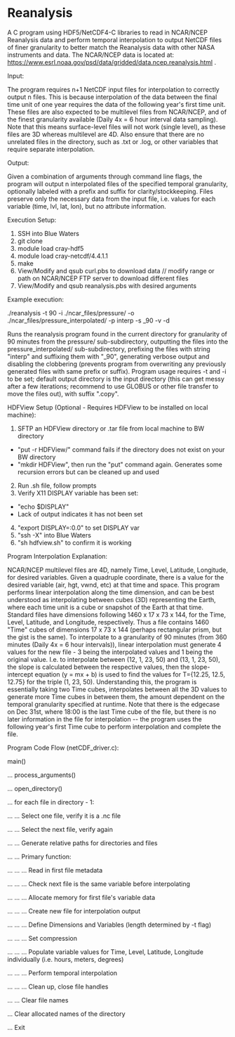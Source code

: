 # Reanalysis

A C program using HDF5/NetCDF4-C libraries to read in NCAR/NCEP Reanalysis data and perform temporal interpolation to output NetCDF files of finer granularity to better match the Reanalysis data with other NASA instruments and data. The NCAR/NCEP data is located at: https://www.esrl.noaa.gov/psd/data/gridded/data.ncep.reanalysis.html . 

Input:

The program requires n+1 NetCDF input files for interpolation to correctly output n files. This is because interpolation of the data
between the final time unit of one year requires the data of the following year's first time unit. These files are also expected to be
multilevel files from NCAR/NCEP, and of the finest granularity available (Daily 4x = 6 hour interval data sampling). Note that this means surface-level files will not work (single level), as these files are 3D whereas multilevel are 4D. Also ensure that there are no unrelated files in the directory, such as .txt or .log, or other variables that require separate interpolation. 

Output:

Given a combination of arguments through command line flags, the program will output n interpolated files of the specified temporal granularity, optionally labeled with a prefix and suffix for clarity/stockkeeping. Files preserve only the necessary data from the input file, i.e. values for each variable (time, lvl, lat, lon), but no attribute information.

Execution Setup:

1) SSH into Blue Waters
2) git clone
3) module load cray-hdf5
4) module load cray-netcdf/4.4.1.1
5) make
5) View/Modify and qsub curl.pbs to download data // modify range or path on NCAR/NCEP FTP server to download different files
6) View/Modify and qsub reanalysis.pbs with desired arguments

Example execution:

./reanalysis -t 90 -i ./ncar\_files/pressure/ -o ./ncar\_files/pressure\_interpolated/ -p interp -s \_90 -v -d

Runs the reanalysis program found in the current directory for granularity of 90 minutes from the pressure/ sub-subdirectory, outputting the files into the pressure\_interpolated/ sub-subdirectory, prefixing the files with string "interp" and suffixing them with "\_90", generating verbose output and disabling the clobbering (prevents program from overwriting any previously generated files with same prefix or suffix). Program usage requires -t and -i to be set; default output directory is the input directory (this can get messy after a few iterations; recommend to use GLOBUS or other file transfer to move the files out), with suffix ".copy".

HDFView Setup (Optional - Requires HDFView to be installed on local machine):

1) SFTP an HDFView directory or .tar file from local machine to BW directory
  - "put -r HDFView/" command fails if the directory does not exist on your BW directory
  - "mkdir HDFView", then run the "put" command again. Generates some recursion errors but can be cleaned up and used
2) Run .sh file, follow prompts
3) Verify X11 DISPLAY variable has been set:
  - "echo $DISPLAY"
  - Lack of output indicates it has not been set
4) "export DISPLAY=:0.0" to set DISPLAY var
5) "ssh -X" into Blue Waters
6) "sh hdfview.sh" to confirm it is working

Program Interpolation Explanation:

NCAR/NCEP multilevel files are 4D, namely Time, Level, Latitude, Longitude, for desired variables. Given a quadruple coordinate, there is a value for the desired variable (air, hgt, vwnd, etc) at that time and space. This program performs linear interpolation along the time dimension, and can be best understood as interpolating between cubes (3D) representing the Earth, where each time unit is a cube or snapshot of the Earth at that time. Standard files have dimensions following 1460 x 17 x 73 x 144, for the Time, Level, Latitude, and Longitude, respectively. Thus a file contains 1460 "Time" cubes of dimensions 17 x 73 x 144 (perhaps rectangular prism, but the gist is the same). To interpolate to a granularity of 90 minutes (from 360 minutes (Daily 4x = 6 hour intervals)), linear interpolation must generate 4 values for the new file - 3 being the interpolated values and 1 being the original value. I.e. to interpolate between (12, 1, 23, 50) and (13, 1, 23, 50), the slope is calculated between the respective values, then the slope-intercept equation (y = mx + b) is used to find the values for T={12.25, 12.5, 12.75} for the triple (1, 23, 50). Understanding this, the program is essentially taking two Time cubes, interpolates between all the 3D values to generate more Time cubes in between them, the amount dependent on the temporal granularity specified at runtime. Note that there is the edgecase on Dec 31st, where 18:00 is the last Time cube of the file, but there is no later information in the file for interpolation -- the program uses the following year's first Time cube to perform interpolation and complete the file.

Program Code Flow (netCDF\_driver.c):

main()

... process\_arguments()

... open\_directory()

... for each file in directory - 1:

... ... Select one file, verify it is a .nc file

... ... Select the next file, verify again

... ... Generate relative paths for directories and files


... ... Primary function:

... ... ... Read in first file metadata

... ... ... Check next file is the same variable before interpolating

... ... ... Allocate memory for first file's variable data

... ... ... Create new file for interpolation output

... ... ... Define Dimensions and Variables (length determined by -t flag) 

... ... ... Set compression

... ... ... Populate variable values for Time, Level, Latitude, Longitude individually (i.e. hours, meters, degrees)

... ... ... Perform temporal interpolation 

... ... ... Clean up, close file handles


... ... Clear file names



... Clear allocated names of the directory

... Exit

